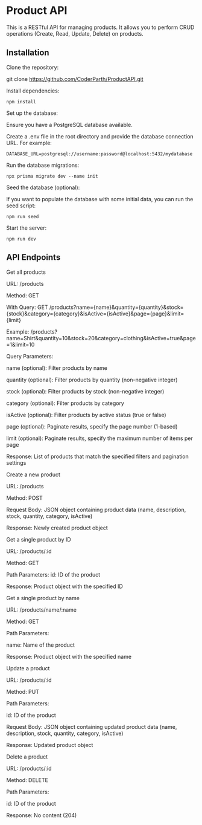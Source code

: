 # Product API

This is a RESTful API for managing products. It allows you to perform CRUD operations (Create, Read, Update, Delete) on products.

## Installation

Clone the repository:

git clone https://github.com/CoderParth/ProductAPI.git

Install dependencies:

```
npm install
```

Set up the database:

Ensure you have a PostgreSQL database available.

Create a .env file in the root directory and provide the database connection URL. For example:

```
DATABASE_URL=postgresql://username:password@localhost:5432/mydatabase
```

Run the database migrations:

```
npx prisma migrate dev --name init
```

Seed the database (optional):

If you want to populate the database with some initial data, you can run the seed script:

```
npm run seed
```

Start the server:

```
npm run dev
```

## API Endpoints

Get all products

URL: /products

Method: GET

With Query: GET /products?name={name}&quantity={quantity}&stock={stock}&category={category}&isActive={isActive}&page={page}&limit={limit}

Example: /products?name=Shirt&quantity=10&stock=20&category=clothing&isActive=true&page=1&limit=10

Query Parameters:

name (optional): Filter products by name

quantity (optional): Filter products by quantity (non-negative integer)

stock (optional): Filter products by stock (non-negative integer)

category (optional): Filter products by category

isActive (optional): Filter products by active status (true or false)

page (optional): Paginate results, specify the page number (1-based)

limit (optional): Paginate results, specify the maximum number of items per page

Response: List of products that match the specified filters and pagination settings

Create a new product

URL: /products

Method: POST

Request Body: JSON object containing product data (name, description, stock, quantity, category, isActive)

Response: Newly created product object

Get a single product by ID

URL: /products/:id

Method: GET

Path Parameters:
id: ID of the product

Response: Product object with the specified ID

Get a single product by name

URL: /products/name/:name

Method: GET

Path Parameters:

name: Name of the product

Response: Product object with the specified name

Update a product

URL: /products/:id

Method: PUT

Path Parameters:

id: ID of the product

Request Body: JSON object containing updated product data (name, description, stock, quantity, category, isActive)

Response: Updated product object

Delete a product

URL: /products/:id

Method: DELETE

Path Parameters:

id: ID of the product

Response: No content (204)
